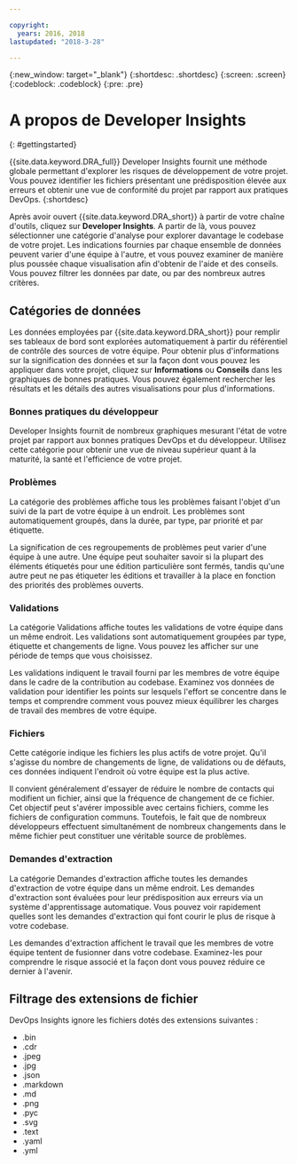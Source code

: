 ```yaml
---

copyright:
  years: 2016, 2018
lastupdated: "2018-3-28"

---
```


{:new_window: target="_blank"}
{:shortdesc: .shortdesc}
{:screen: .screen}
{:codeblock: .codeblock}
{:pre: .pre}

# A propos de Developer Insights
{: #gettingstarted}

{{site.data.keyword.DRA_full}} Developer Insights fournit une méthode globale permettant d'explorer les risques de développement de votre projet. Vous pouvez identifier les fichiers présentant une prédisposition élevée aux erreurs et obtenir une vue de conformité du projet par rapport aux pratiques DevOps.
{:shortdesc}

Après avoir ouvert {{site.data.keyword.DRA_short}} à partir de votre chaîne d'outils, cliquez sur **Developer Insights**. A partir de là, vous pouvez sélectionner une catégorie d'analyse pour explorer davantage le codebase de votre projet. Les indications fournies par chaque ensemble de données peuvent varier d'une équipe à l'autre, et vous pouvez examiner de manière plus poussée chaque visualisation afin d'obtenir de l'aide et des conseils. Vous pouvez filtrer les données par date, ou par des nombreux autres critères.

## Catégories de données
Les données employées par {{site.data.keyword.DRA_short}} pour remplir ses tableaux de bord sont explorées automatiquement à partir du référentiel de contrôle des sources de votre équipe. Pour obtenir plus d'informations sur la signification des données et sur la façon dont vous pouvez les appliquer dans votre projet, cliquez sur **Informations** ou **Conseils** dans les graphiques de bonnes pratiques. Vous pouvez également rechercher les résultats et les détails des autres visualisations pour plus d'informations.

### Bonnes pratiques du développeur

Developer Insights fournit de nombreux graphiques mesurant l'état de votre projet par rapport aux bonnes pratiques DevOps et du développeur. Utilisez cette catégorie pour obtenir une vue de niveau supérieur quant à la maturité, la santé et l'efficience de votre projet.

### Problèmes

La catégorie des problèmes affiche tous les problèmes faisant l'objet d'un suivi de la part de votre équipe à un endroit. Les problèmes sont automatiquement groupés, dans la durée, par type, par priorité et par étiquette.

La signification de ces regroupements de problèmes peut varier d'une équipe à une autre. Une équipe peut souhaiter savoir si la plupart des éléments étiquetés pour une édition particulière sont fermés, tandis qu'une autre peut ne pas étiqueter les éditions et travailler à la place en fonction des priorités des problèmes ouverts.  

### Validations

La catégorie Validations affiche toutes les validations de votre équipe dans un même endroit. Les validations sont automatiquement groupées par type, étiquette et changements de ligne. Vous pouvez les afficher sur une période de temps que vous choisissez.

Les validations indiquent le travail fourni par les membres de votre équipe dans le cadre de la contribution au codebase. Examinez vos données de validation pour identifier les points sur lesquels l'effort se concentre dans le temps et comprendre comment vous pouvez mieux équilibrer les charges de travail des membres de votre équipe.

### Fichiers

Cette catégorie indique les fichiers les plus actifs de votre projet. Qu'il s'agisse du nombre de changements de ligne, de validations ou de défauts, ces données indiquent l'endroit où votre équipe est la plus active.

Il convient généralement d'essayer de réduire le nombre de contacts qui modifient un fichier, ainsi que la fréquence de changement de ce fichier. Cet objectif peut s'avérer impossible avec certains fichiers, comme les fichiers de configuration communs. Toutefois, le fait que de nombreux développeurs effectuent simultanément de nombreux changements dans le même fichier peut constituer une véritable source de problèmes.

### Demandes d'extraction

La catégorie Demandes d'extraction affiche toutes les demandes d'extraction de votre équipe dans un même endroit. Les demandes d'extraction sont évaluées pour leur prédisposition aux erreurs via un système d'apprentissage automatique. Vous pouvez voir rapidement quelles sont les demandes d'extraction qui font courir le plus de risque à votre codebase.

Les demandes d'extraction affichent le travail que les membres de votre équipe tentent de fusionner dans votre codebase. Examinez-les pour comprendre le risque associé et la façon dont vous pouvez réduire ce dernier à l'avenir.

## Filtrage des extensions de fichier

DevOps Insights ignore les fichiers dotés des extensions suivantes :

* .bin
* .cdr
* .jpeg
* .jpg
* .json
* .markdown
* .md
* .png
* .pyc
* .svg
* .text
* .yaml
* .yml
